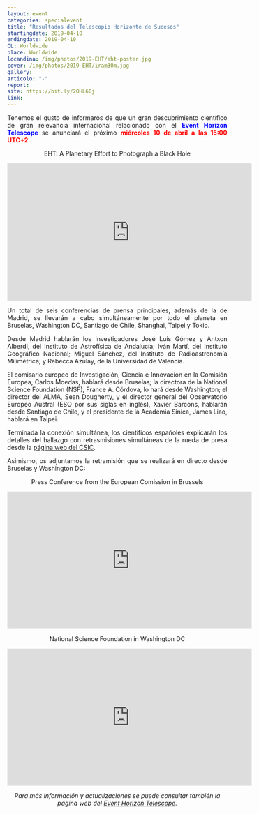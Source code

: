 ```yaml
---
layout: event
categories: specialevent
title: "Resultados del Telescopio Horizonte de Sucesos"
startingdate: 2019-04-10
endingdate: 2019-04-10
CL: Worldwide
place: Worldwide
locandina: /img/photos/2019-EHT/eht-poster.jpg
cover: /img/photos/2019-EHT/iram30m.jpg
gallery:
articolo: "-"
report:
site: https://bit.ly/2OHL60j
link:
---
```


<p style="text-align: justify;">
  Tenemos el gusto de informaros de que un gran descubrimiento científico de gran relevancia internacional relacionado con el <span style="color:blue;font-weight:bold">Event Horizon Telescope</span> se anunciará el próximo <span style="color:red;font-weight:bold">miércoles 10  de abril a las 15:00 UTC+2.</span>
</p>
<div>
  <p style="text-align: center;">
    EHT: A Planetary Effort to Photograph a Black Hole
  </p>
  <p style="text-align: center;">
    <iframe width="560" height="315" src="https://www.youtube.com/embed/Pebeogdeui0" frameborder="0" allow="accelerometer; autoplay; encrypted-media; gyroscope; picture-in-picture" allowfullscreen>
    </iframe>
  </p>
</div>
<p style="text-align: justify;">
  Un total de seis conferencias de prensa principales, además de la de Madrid, se llevarán a cabo simultáneamente por todo el planeta en Bruselas, Washington DC, Santiago de Chile, Shanghai, Taipei y Tokio.
</p>
<p style="text-align: justify;">
  Desde Madrid hablarán los investigadores José Luis Gómez y Antxon Alberdi, del Instituto de Astrofísica de Andalucía; Iván Martí, del Instituto Geográfico Nacional; Miguel Sánchez, del Instituto de Radioastronomía Milimétrica; y Rebecca Azulay, de la Universidad de Valencia.
</p>
<p style="text-align: justify;">
  El comisario europeo de Investigación, Ciencia e Innovación en la Comisión Europea, Carlos Moedas, hablará desde Bruselas; la directora de la National Science Foundation (NSF), France A. Córdova, lo hará desde Washington; el director del ALMA, Sean Dougherty, y el director general del Observatorio Europeo Austral (ESO por sus siglas en inglés), Xavier Barcons, hablarán desde Santiago de Chile, y el presidente de la Academia Sinica, James Liao, hablará en Taipei.
</p>
<p style="text-align: justify;">
  Terminada la conexión simultánea, los científicos españoles explicarán los detalles del hallazgo con retrasmisiones simultáneas de la rueda de presa desde la <a href="http://www.csic.es/">página web del CSIC</a>.
</p>
<p style="text-align: justify;">
  Asimismo, os adjuntamos la retramisión que se realizará en directo desde Bruselas y Washington DC:
</p>
<div>
  <p style="text-align: center;">
    Press Conference from the European Comission in Brussels
  </p>
  <p style="text-align: center;">
    <iframe width="560" height="315" src="https://www.youtube.com/embed/Dr20f19czeE" frameborder="0" allow="accelerometer; autoplay; encrypted-media; gyroscope; picture-in-picture" allowfullscreen>
    </iframe>
  </p>
  <p style="text-align: center;">
    National Science Foundation in Washington DC
  </p>
  <p style="text-align: center;">
    <iframe width="560" height="315" src="https://www.youtube.com/embed/TQPCNWmuU_M" frameborder="0" allow="accelerometer; autoplay; encrypted-media; gyroscope; picture-in-picture" allowfullscreen>
    </iframe>
  </p>
</div>
<center><i>Para más información y actualizaciones se puede consultar también la página web del <a href="https://eventhorizontelescope.org/">Event Horizon Telescope</a>.</i></center>
